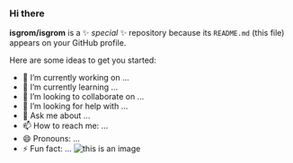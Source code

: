 ### Hi there 

**isgrom/isgrom** is a ✨ _special_ ✨ repository because its `README.md` (this file) appears on your GitHub profile.

Here are some ideas to get you started:

- 🔭 I’m currently working on ...
- 🌱 I’m currently learning ...
- 👯 I’m looking to collaborate on ...
- 🤔 I’m looking for help with ...
- 💬 Ask me about ...
- 📫 How to reach me: ...
- 😄 Pronouns: ...
- ⚡ Fun fact: ...
![this is an image]("https://encrypted-tbn0.gstatic.com/images?q=tbn:ANd9GcTh6aw3JBeLrZy6r8zF1BBrg0sh56RyjhqDmg&usqp=CAU")

